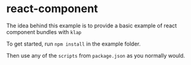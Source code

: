 # react-component

The idea behind this example is to provide a basic example of react component bundles with `klap`

To get started, run `npm install` in the example folder.

Then use any of the `scripts` from `package.json` as you normally would.
